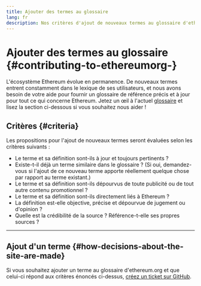 ```yaml
---
title: Ajouter des termes au glossaire
lang: fr
description: Nos critères d'ajout de nouveaux termes au glossaire d'ethereum.org
---
```


# Ajouter des termes au glossaire \{#contributing-to-ethereumorg-}

L'écosystème Ethereum évolue en permanence. De nouveaux termes entrent constamment dans le lexique de ses utilisateurs, et nous avons besoin de votre aide pour fournir un glossaire de référence précis et à jour pour tout ce qui concerne Ethereum. Jetez un œil à l'actuel [glossaire](/glossary/) et lisez la section ci-dessous si vous souhaitez nous aider !

## Critères \{#criteria}

Les propositions pour l'ajout de nouveaux termes seront évaluées selon les critères suivants :

- Le terme et sa définition sont-ils à jour et toujours pertinents ?
- Existe-t-il déjà un terme similaire dans le glossaire ? (Si oui, demandez-vous si l'ajout de ce nouveau terme apporte réellement quelque chose par rapport au terme existant.)
- Le terme et sa définition sont-ils dépourvus de toute publicité ou de tout autre contenu promotionnel ?
- Le terme et sa définition sont-ils directement liés à Ethereum ?
- La définition est-elle objective, précise et dépourvue de jugement ou d'opinion ?
- Quelle est la crédibilité de la source ? Référence-t-elle ses propres sources ?

---

## Ajout d'un terme \{#how-decisions-about-the-site-are-made}

Si vous souhaitez ajouter un terme au glossaire d'ethereum.org et que celui-ci répond aux critères énoncés ci-dessus, [créez un ticket sur GitHub](https://github.com/ethereum/ethereum-org-website/issues/new?assignees=&labels=feature+%3Asparkles%3A%2Ccontent+%3Afountain_pen%3A&template=suggest_glossary_term.yaml).
